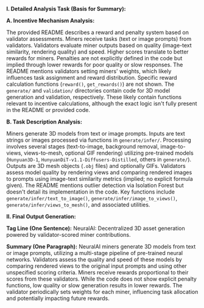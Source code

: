 **I. Detailed Analysis Task (Basis for Summary):**

**A. Incentive Mechanism Analysis:**

The provided README describes a reward and penalty system based on validator assessments.  Miners receive tasks (text or image prompts) from validators.  Validators evaluate miner outputs based on quality (image-text similarity, rendering quality) and speed.  Higher scores translate to better rewards for miners. Penalties are not explicitly defined in the code but implied through lower rewards for poor quality or slow responses.  The README mentions validators setting miners' weights, which likely influences task assignment and reward distribution. Specific reward calculation functions (`reward()`, `get_rewards()`) are not shown.  The `generate/` and `validation/` directories contain code for 3D model generation and validation, respectively. These likely contain functions relevant to incentive calculations, although the exact logic isn't fully present in the README or provided code.

**B. Task Description Analysis:**

Miners generate 3D models from text or image prompts.  Inputs are text strings or images processed via functions in `generate/infer/`. Processing involves several stages (text-to-image, background removal, image-to-views, views-to-mesh, optional GIF rendering) utilizing pre-trained models (`Hunyuan3D-1`, `HunyuanDiT-v1.1-Diffusers-Distilled`, others in `generate/`).  Outputs are 3D mesh objects (`.obj` files) and optionally GIFs. Validators assess model quality by rendering views and comparing rendered images to prompts using image-text similarity metrics (implied; no explicit formula given).  The README mentions outlier detection via Isolation Forest but doesn't detail its implementation in the code. Key functions include `generate/infer/text_to_image()`, `generate/infer/image_to_views()`, `generate/infer/views_to_mesh()`, and associated utilities.


**II. Final Output Generation:**

**Tag Line (One Sentence):** NeuralAI: Decentralized 3D asset generation powered by validator-scored miner contributions.

**Summary (One Paragraph):**  NeuralAI miners generate 3D models from text or image prompts, utilizing a multi-stage pipeline of pre-trained neural networks. Validators assess the quality and speed of these models by comparing rendered views to the original input prompts and using other unspecified scoring criteria.  Miners receive rewards proportional to their scores from these validators. While the code does not show explicit penalty functions,  low quality or slow generation results in lower rewards. The validator periodically sets weights for each miner, influencing task allocation and potentially impacting future rewards.


